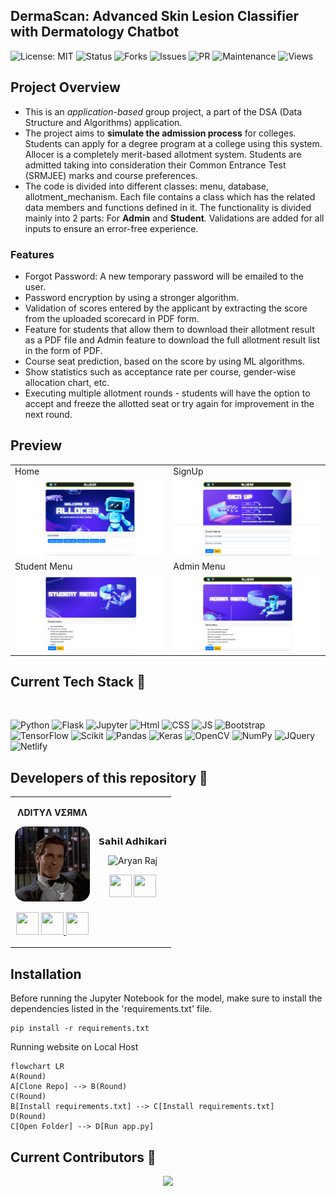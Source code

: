## DermaScan: Advanced Skin Lesion Classifier with Dermatology Chatbot
![License: MIT](https://img.shields.io/badge/License-MIT-yellow.svg?style=for-the-badges)
![Status](https://img.shields.io/website-up-down-green-red/https/derma-scan.netlify.app.svg)
![Forks](https://img.shields.io/github/forks/ADITYAVOFFICIAL/Allocer.svg)
![Issues](https://img.shields.io/github/issues/ADITYAVOFFICIAL/Allocer.svg)
![PR](https://img.shields.io/github/issues-pr/ADITYAVOFFICIAL/Allocer.svg)
![Maintenance](https://img.shields.io/badge/Maintained%3F-yes-green.svg)
![Views](https://views.whatilearened.today/views/github/ADITYAVOFFICIAL/Allocer.svg)
  <p>

## Project Overview

- This is an *application-based* group project, a part of the DSA (Data Structure and Algorithms) application.
- The project aims to **simulate the admission process** for colleges. Students can apply for a degree program at a college using this system. Allocer is a completely merit-based allotment system. Students are admitted taking into consideration their Common Entrance Test (SRMJEE) marks and course preferences.
- The code is divided into different classes: menu, database, allotment_mechanism. Each file contains a class which has the related data members and functions defined in it. The functionality is divided mainly into 2 parts: For **Admin** and **Student**. Validations are added for all inputs to ensure an error-free experience.

### Features
- Forgot Password: A new temporary password will be emailed to the user.
- Password encryption by using a stronger algorithm.
- Validation of scores entered by the applicant by extracting the score from the uploaded scorecard in PDF form.
- Feature for students that allow them to download their allotment result as a PDF file and Admin feature to download the full allotment result list in the form of PDF.
- Course seat prediction, based on the score by using ML algorithms.
- Show statistics such as acceptance rate per course, gender-wise allocation chart, etc.
- Executing multiple allotment rounds - students will have the option to accept and freeze the allotted seat or try again for improvement in the next round.

 ## Preview

 <table>
  <tr>
    <td>Home</td>
     <td>SignUp</td>
  </tr>
  <tr>
    <td><img src="ss/pre.png" width=auto height=auto></td>
    <td><img src="ss/signup.png" width=auto height=auto></td>
  </tr>
  <tr>
     <td>Student Menu</td>
     <td>Admin Menu</td>
  </tr>
  <tr>
    <td><img src="ss/student.png" width=auto height=auto></td>
    <td><img src="ss/admin.png" width=auto height=auto></td>
  </tr>
 </table>


 ## Current Tech Stack 🔻
<div style="display: inline_block"><br>
  
  ![Python](https://img.shields.io/badge/Python-3776AB.svg?style=for-the-badge&logo=Python&logoColor=white)
  ![Flask](https://img.shields.io/badge/Flask-000000.svg?style=for-the-badge&logo=Flask&logoColor=white)
  ![Jupyter](https://img.shields.io/badge/Jupyter-F37626.svg?style=for-the-badge&logo=Jupyter&logoColor=white)
  ![Html](https://img.shields.io/badge/HTML5-E34F26.svg?style=for-the-badge&logo=HTML5&logoColor=white)
  ![CSS](https://img.shields.io/badge/CSS3-1572B6.svg?style=for-the-badge&logo=CSS3&logoColor=white)
  ![JS](https://img.shields.io/badge/JavaScript-F7DF1E.svg?style=for-the-badge&logo=JavaScript&logoColor=black)
  ![Bootstrap](https://img.shields.io/badge/Bootstrap-7952B3.svg?style=for-the-badge&logo=Bootstrap&logoColor=white)
  ![TensorFlow](https://img.shields.io/badge/TensorFlow-FF6F00.svg?style=for-the-badge&logo=TensorFlow&logoColor=white)
  ![Scikit](https://img.shields.io/badge/scikitlearn-F7931E.svg?style=for-the-badge&logo=scikit-learn&logoColor=white)
  ![Pandas](https://img.shields.io/badge/pandas-150458.svg?style=for-the-badge&logo=pandas&logoColor=white)
  ![Keras](https://img.shields.io/badge/Keras-D00000.svg?style=for-the-badge&logo=Keras&logoColor=white)
  ![OpenCV](https://img.shields.io/badge/OpenCV-5C3EE8.svg?style=for-the-badge&logo=OpenCV&logoColor=white)
  ![NumPy](https://img.shields.io/badge/NumPy-013243.svg?style=for-the-badge&logo=NumPy&logoColor=white)
  ![JQuery](https://img.shields.io/badge/jQuery-0769AD?style=for-the-badge&logo=jquery&logoColor=white)
  ![Netlify](https://img.shields.io/badge/Netlify-00C7B7.svg?style=for-the-badge&logo=Netlify&logoColor=white)
</div>
  
<div><h2><strong>Developers of this repository 🔻</strong></h2></div>

<table align="center">
<tr align="center">
<td>

**ΛDIƬYΛ VΣЯMΛ**

<p align="center">
<img src = "https://raw.githubusercontent.com/ADITYAVOFFICIAL/ADITYAVOFFICIAL/main/pics/adityav.png"  height="120" alt="Aditya Verma">
</p>
<p align="center">
<a href = "https://github.com/ADITYAVOFFICIAL"><img src = "https://img.icons8.com/3d-fluency/94/github.png" width="36" height = "36"/></a>
<a href = "https://www.linkedin.com/in/aditya-verma-real/">
<img src = "https://img.icons8.com/color/48/linkedin.png" width="36" height="36"/>
</a>
<a href = "https://medium.com/@adityaver">
<img src = "https://img.icons8.com/stickers/100/medium-logo.png" width="36" height="36"/>
</a>
</p>
</td>

<td>
𝗦𝗮𝗵𝗶𝗹 𝗔𝗱𝗵𝗶𝗸𝗮𝗿𝗶

<p align="center">
<img src = "https://avatars.githubusercontent.com/u/116698850?v=4"  height="120" alt="Aryan Raj">
</p>
<p align="center">
<a href = "https://github.com/Sahilopl"><img src = "https://img.icons8.com/3d-fluency/94/github.png" width="36" height = "36"/></a>
<a href = "https://www.linkedin.com/in/sahil-adhikari-57b445250/">
<img src = "https://img.icons8.com/color/48/linkedin.png" width="36" height="36"/>
</a>
</p>
</td>
</table>

 ## Installation
 <div>
 <p>Before running the Jupyter Notebook for the model, make sure to install the dependencies listed in the 'requirements.txt' file.</p>
   
   ```
   pip install -r requirements.txt
   ```

<p>Running website on Local Host</p>

```mermaid
flowchart LR
A(Round)
A[Clone Repo] --> B(Round)
C(Round)
B[Install requirements.txt] --> C[Install requirements.txt]
D(Round)
C[Open Folder] --> D[Run app.py]
```


 </div>

 ## Current Contributors 🔻
<div align="center">
  <a href="https://github.com/ADITYAVOFFICIAL/Allocer/graphs/contributors">
  <img src="https://contrib.rocks/image?repo=ADITYAVOFFICIAL/Allocer" />
</a>
</div>
